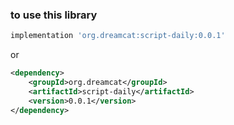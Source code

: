 ### to use this library
```groovy
implementation 'org.dreamcat:script-daily:0.0.1'
```
or
```xml
<dependency>
    <groupId>org.dreamcat</groupId>
    <artifactId>script-daily</artifactId>
    <version>0.0.1</version>
</dependency>
```
